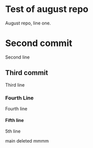 # Test of august repo
August repo, line one.

# Second commit
Second line

## Third commit

Third line

### Fourth Line

Fourth line

#### Fifth line
5th line

main deleted mmmm
